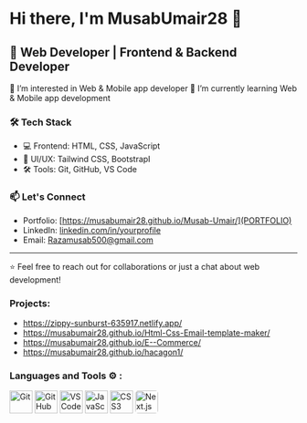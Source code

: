 # Hi there, I'm MusabUmair28 👋

## 🚀 Web Developer | Frontend & Backend Developer
👀 I’m interested in Web & Mobile app developer
🌱 I’m currently learning Web & Mobile app development


### 🛠 Tech Stack
- 💻 Frontend: HTML, CSS, JavaScript
- 🎨 UI/UX: Tailwind CSS, BootstrapI
- 🛠 Tools: Git, GitHub, VS Code

### 📫 Let's Connect
- Portfolio: [https://musabumair28.github.io/Musab-Umair/](PORTFOLIO)
- LinkedIn: [linkedin.com/in/yourprofile](LINKDIN)
- Email: [Razamusab500@gmail.com](GMAIL)

---

⭐️ Feel free to reach out for collaborations or just a chat about web development!

### Projects:
 - https://zippy-sunburst-635917.netlify.app/
 - https://musabumair28.github.io/Html-Css-Email-template-maker/
 - https://musabumair28.github.io/E--Commerce/
 - https://musabumair28.github.io/hacagon1/

### Languages and Tools ⚙️ :

<p align="left">
  <img src="https://cdn.jsdelivr.net/gh/devicons/devicon/icons/git/git-original.svg" alt="Git" width="40" height="40"/>
  <img src="https://cdn.jsdelivr.net/gh/devicons/devicon/icons/github/github-original.svg" alt="GitHub" width="40" height="40"/>
  <img src="https://cdn.jsdelivr.net/gh/devicons/devicon/icons/vscode/vscode-original.svg" alt="VS Code" width="40" height="40"/>
  <img src="https://cdn.jsdelivr.net/gh/devicons/devicon/icons/javascript/javascript-original.svg" alt="JavaScript" width="40" height="40"/>
  <img src="https://cdn.jsdelivr.net/gh/devicons/devicon/icons/css3/css3-original.svg" alt="CSS3" width="40" height="40"/>
  <img src="https://cdn.jsdelivr.net/gh/devicons/devicon/icons/nextjs/nextjs-original.svg" alt="Next.js" width="40" height="40" style="background-color:white; border-radius:5px"/>
</p>

